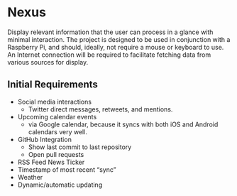 Nexus
=====

Display relevant information that the user can process in a glance with minimal interaction. The project is designed to be used in conjunction with a Raspberry Pi, and should, ideally, not require a mouse or keyboard to use. An Internet connection will be required to facilitate fetching data from various sources for display.

## Initial Requirements
- Social media interactions
  - Twitter direct messages, retweets, and mentions.
- Upcoming calendar events
  - via Google calendar, because it syncs with both iOS and Android calendars very well.
- GitHub Integration
  - Show last commit to last repository
  - Open pull requests
- RSS Feed News Ticker
- Timestamp of most recent “sync”
- Weather
- Dynamic/automatic updating

